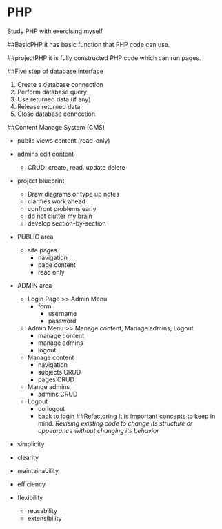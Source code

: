 # PHP
Study PHP with exercising myself

##BasicPHP
it has basic function that PHP code can use.

##projectPHP
it is fully constructed PHP code which can run pages.

##Five step of database interface
1. Create a database connection
2. Perform database query
3. Use returned data (if any)
4. Release returned data
5. Close database connection

##Content Manage System (CMS)
- public views content (read-only)
- admins edit content
  * CRUD: create, read, update delete
- project blueprint
  * Draw diagrams or type up notes
  * clarifies work ahead
  * confront problems early
  * do not clutter my brain
  * develop section-by-section

- PUBLIC area
  * site pages
    - navigation
    - page content
    - read only
- ADMIN area
  * Login Page >> Admin Menu
    - form
      * username
      * password
  * Admin Menu >> Manage content, Manage admins, Logout
    - manage content
    - manage admins
    - logout
  * Manage content
    - navigation
    - subjects CRUD
    - pages CRUD
  * Mange admins
    - admins CRUD
  * Logout
    - do logout
    - back to login
##Refactoring
It is important concepts to keep in mind.
_Revising existing code to change its structure or appearance without changing its behavior_

- simplicity
- clearity
- maintainability
- efficiency
- flexibility
  * reusability
  * extensibility

